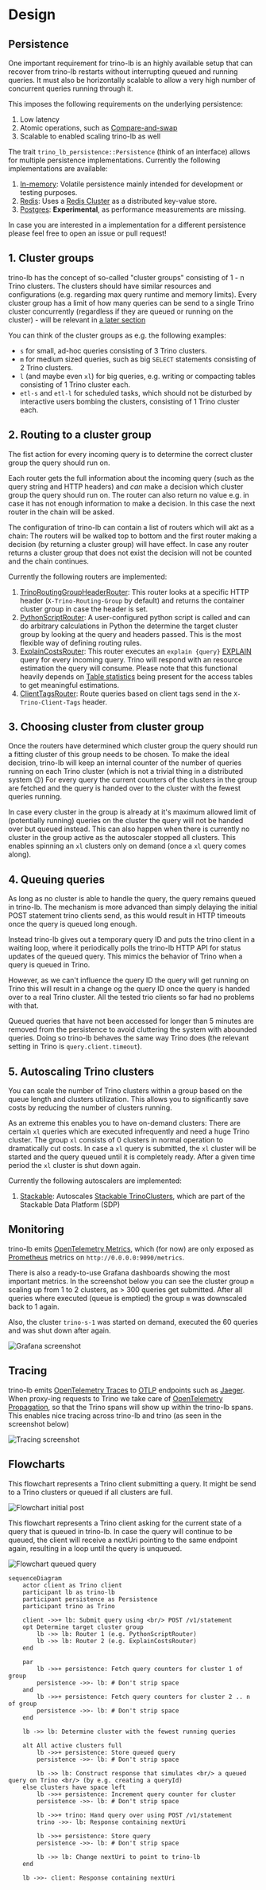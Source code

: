 # Design

## Persistence

One important requirement for trino-lb is an highly available setup that can recover from trino-lb restarts without interrupting queued and running queries.
It must also be horizontally scalable to allow a very high number of concurrent queries running through it.

This imposes the following requirements on the underlying persistence:

1. Low latency
2. Atomic operations, such as [Compare-and-swap](https://en.wikipedia.org/wiki/Compare-and-swap)
3. Scalable to enabled scaling trino-lb as well

The trait `trino_lb_persistence::Persistence` (think of an interface) allows for multiple persistence implementations. Currently the following implementations are available:

1. [In-memory](./persistence/in-memory.md): Volatile persistence mainly intended for development or testing purposes.
2. [Redis](./persistence/redis.md): Uses a [Redis Cluster](https://redis.io/docs/management/scaling/) as a distributed key-value store.
3. [Postgres](./persistence/postgres.md): **Experimental**, as performance measurements are missing.

In case you are interested in a implementation for a different persistence please feel free to open an issue or pull request!

## 1. Cluster groups

trino-lb has the concept of so-called "cluster groups" consisting of 1 - n Trino clusters.
The clusters should have similar resources and configurations (e.g. regarding max query runtime and memory limits).
Every cluster group has a limit of how many queries can be send to a single Trino cluster concurrently (regardless if they are queued or running on the cluster) - will be relevant in [a later section](#3-choosing-cluster-from-cluster-group)

You can think of the cluster groups as e.g. the following examples:

* `s` for small, ad-hoc queries consisting of 3 Trino clusters.
* `m` for medium sized queries, such as big `SELECT` statements consisting of 2 Trino clusters.
* `l` (and maybe even `xl`) for big queries, e.g. writing or compacting tables consisting of 1 Trino cluster each.
* `etl-s` and `etl-l` for scheduled tasks, which should not be disturbed by interactive users bombing the clusters, consisting of 1 Trino cluster each.

## 2. Routing to a cluster group

The fist action for every incoming query is to determine the correct cluster group the query should run on.

Each router gets the full information about the incoming query (such as the query string and HTTP headers) and *can* make a decision which cluster group the query should run on.
The router can also return no value e.g. in case it has not enough information to make a decision.
In this case the next router in the chain will be asked.

The configuration of trino-lb can contain a list of routers which will akt as a chain:
The routers will be walked top to bottom and the first router making a decision (by returning a cluster group) will have effect.
In case any router returns a cluster group that does not exist the decision will not be counted and the chain continues.

Currently the following routers are implemented:

1. [TrinoRoutingGroupHeaderRouter](./routing/TrinoRoutingGroupHeaderRouter.md): This router looks at a specific HTTP header (`X-Trino-Routing-Group` by default) and returns the container cluster group in case the header is set.
2. [PythonScriptRouter](./routing/PythonScriptRouter.md): A user-configured python script is called and can do arbitrary calculations in Python the determine the target cluster group by looking at the query and headers passed.
This is the most flexible way of defining routing rules.
3. [ExplainCostsRouter](./routing/ExplainCostsRouter.md): This router executes an `explain {query}` [EXPLAIN](https://trino.io/docs/current/sql/explain.html?highlight=explain) query for every incoming query.
Trino will respond with an resource estimation the query will consume.
Please note that this functional heavily depends on [Table statistics](https://trino.io/docs/current/optimizer/statistics.html) being present for the access tables to get meaningful estimations.
4. [ClientTagsRouter](./routing/ClientTagsRouter.md): Route queries based on client tags send in the `X-Trino-Client-Tags` header.

## 3. Choosing cluster from cluster group

Once the routers have determined which cluster group the query should run a fitting cluster of this group needs to be chosen.
To make the ideal decision, trino-lb will keep an internal counter of the number of queries running on each Trino cluster (which is not a trivial thing in a distributed system :wink:)
For every query the current counters of the clusters in the group are fetched and the query is handed over to the cluster with the fewest queries running.

In case every cluster in the group is already at it's maximum allowed limit of (potentially running) queries on the cluster the query will not be handed over but queued instead.
This can also happen when there is currently no cluster in the group active as the autoscaler stopped all clusters.
This enables spinning an `xl` clusters only on demand (once a `xl` query comes along).

## 4. Queuing queries

As long as no cluster is able to handle the query, the query remains queued in trino-lb.
The mechanism is more advanced than simply delaying the initial POST statement trino clients send, as this would result in HTTP timeouts once the query is queued long enough.

Instead trino-lb gives out a temporary query ID and puts the trino client in a waiting loop, where it periodically polls the trino-lb HTTP API for status updates of the queued query.
This mimics the behavior of Trino when a query is queued in Trino.

However, as we can't influence the query ID the query will get running on Trino this will result in a change og the query ID once the query is handed over to a real Trino cluster. All the tested trio clients so far had no problems with that.

Queued queries that have not been accessed for longer than 5 minutes are removed from the persistence to avoid cluttering the system with abounded queries.
Doing so trino-lb behaves the same way Trino does (the relevant setting in Trino is `query.client.timeout`).

## 5. Autoscaling Trino clusters

You can scale the number of Trino clusters within a group based on the queue length and clusters utilization.
This allows you to significantly save costs by reducing the number of clusters running.

As an extreme this enables you to have on-demand clusters: There are certain `xl` queries which are executed infrequently and need a huge Trino cluster. The group `xl` consists of 0 clusters in normal operation to dramatically cut costs. In case a `xl` query is submitted, the `xl` cluster will be started and the query queued until it is completely ready. After a given time period the `xl` cluster is shut down again.

Currently the following autoscalers are implemented:

1. [Stackable](./scaling/stackable.md): Autoscales [Stackable TrinoClusters](https://docs.stackable.tech/home/stable/trino/), which are part of the Stackable Data Platform (SDP)

## Monitoring

trino-lb emits [OpenTelemetry Metrics](https://opentelemetry.io/docs/concepts/signals/metrics/), which (for now) are only exposed as [Prometheus](https://prometheus.io/) metrics on `http://0.0.0.0:9090/metrics`.

There is also a ready-to-use Grafana dashboards showing the most important metrics.
In the screenshot below you can see the cluster group `m` scaling up from 1 to 2 clusters, as > 300 queries get submitted.
After all queries where executed (queue is emptied) the group `m` was downscaled back to 1 again.

Also, the cluster `trino-s-1` was started on demand, executed the 60 queries and was shut down after again.

![Grafana screenshot](./assets/grafana-screenshot.png)

## Tracing
trino-lb emits [OpenTelemetry Traces](https://opentelemetry.io/docs/concepts/signals/traces/) to [OTLP](https://opentelemetry.io/docs/specs/otel/protocol/) endpoints such as [Jaeger](https://www.jaegertracing.io/).
When proxy-ing requests to Trino we take care of [OpenTelemetry Propagation](https://opentelemetry.io/docs/instrumentation/js/propagation/), so that the Trino spans will show up within the trino-lb spans.
This enables nice tracing across trino-lb and trino (as seen in the screenshot below)

![Tracing screenshot](./assets/tracing-screenshot.png)

## Flowcharts

This flowchart represents a Trino client submitting a query.
It might be send to a Trino clusters or queued if all clusters are full.

![Flowchart initial post](./assets/flowchart_initial_post.drawio.svg)

This flowchart represents a Trino client asking for the current state of a query that is queued in trino-lb.
In case the query will continue to be queued, the client will receive a nextUri pointing to the same endpoint again, resulting in a loop until the query is unqueued.

![Flowchart queued query](./assets/flowchart_queued_query.drawio.svg)

```mermaid
sequenceDiagram
    actor client as Trino client
    participant lb as trino-lb
    participant persistence as Persistence
    participant trino as Trino

    client ->>+ lb: Submit query using <br/> POST /v1/statement
    opt Determine target cluster group
        lb ->> lb: Router 1 (e.g. PythonScriptRouter)
        lb ->> lb: Router 2 (e.g. ExplainCostsRouter)
    end

    par
        lb ->>+ persistence: Fetch query counters for cluster 1 of group
        persistence ->>- lb: # Don't strip space
    and
        lb ->>+ persistence: Fetch query counters for cluster 2 .. n of group
        persistence ->>- lb: # Don't strip space
    end

    lb ->> lb: Determine cluster with the fewest running queries

    alt All active clusters full
        lb ->>+ persistence: Store queued query
        persistence ->>- lb: # Don't strip space

        lb ->> lb: Construct response that simulates <br/> a queued query on Trino <br/> (by e.g. creating a queryId)
    else clusters have space left
        lb ->>+ persistence: Increment query counter for cluster
        persistence ->>- lb: # Don't strip space

        lb ->>+ trino: Hand query over using POST /v1/statement
        trino ->>- lb: Response containing nextUri

        lb ->>+ persistence: Store query
        persistence ->>- lb: # Don't strip space

        lb ->> lb: Change nextUri to point to trino-lb
    end

    lb ->>- client: Response containing nextUri
```
